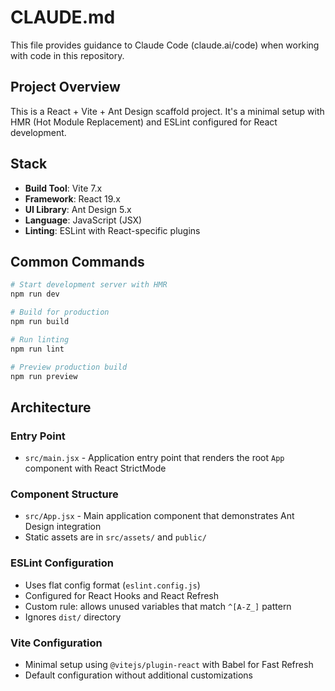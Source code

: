 # CLAUDE.md

This file provides guidance to Claude Code (claude.ai/code) when working with code in this repository.

## Project Overview

This is a React + Vite + Ant Design scaffold project. It's a minimal setup with HMR (Hot Module Replacement) and ESLint configured for React development.

## Stack

- **Build Tool**: Vite 7.x
- **Framework**: React 19.x
- **UI Library**: Ant Design 5.x
- **Language**: JavaScript (JSX)
- **Linting**: ESLint with React-specific plugins

## Common Commands

```bash
# Start development server with HMR
npm run dev

# Build for production
npm run build

# Run linting
npm run lint

# Preview production build
npm run preview
```

## Architecture

### Entry Point
- `src/main.jsx` - Application entry point that renders the root `App` component with React StrictMode

### Component Structure
- `src/App.jsx` - Main application component that demonstrates Ant Design integration
- Static assets are in `src/assets/` and `public/`

### ESLint Configuration
- Uses flat config format (`eslint.config.js`)
- Configured for React Hooks and React Refresh
- Custom rule: allows unused variables that match `^[A-Z_]` pattern
- Ignores `dist/` directory

### Vite Configuration
- Minimal setup using `@vitejs/plugin-react` with Babel for Fast Refresh
- Default configuration without additional customizations
